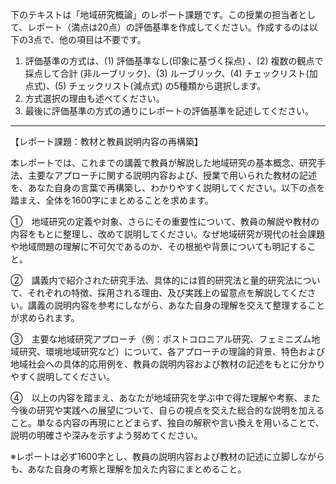 下のテキストは「地域研究概論」のレポート課題です。この授業の担当者として、レポート（満点は20点）の評価基準を作成してください。作成するのは以下の3点で、他の項目は不要です。

1. 評価基準の方式は、(1) 評価基準なし(印象に基づく採点) 、(2) 複数の観点で採点して合計  (非ルーブリック)、(3) ルーブリック、(4) チェックリスト(加点式)、(5) チェックリスト(減点式) の5種類から選択します。
2. 方式選択の理由も述べてください。
3. 最後に評価基準の方式の通りにレポートの評価基準を記述してください。

---------------------------------------
【レポート課題：教材と教員説明内容の再構築】

本レポートでは、これまでの講義で教員が解説した地域研究の基本概念、研究手法、主要なアプローチに関する説明内容および、授業で用いられた教材の記述を、あなた自身の言葉で再構築し、わかりやすく説明してください。以下の点を踏まえ、全体を1600字にまとめることを求めます。

①　地域研究の定義や対象、さらにその重要性について、教員の解説や教材の内容をもとに整理し、改めて説明してください。なぜ地域研究が現代の社会課題や地域問題の理解に不可欠であるのか、その根拠や背景についても明記すること。

②　講義内で紹介された研究手法、具体的には質的研究法と量的研究法について、それぞれの特徴、採用される理由、及び実践上の留意点を解説してください。講義の説明内容を参考にしながら、あなた自身の理解を交えて整理することが求められます。

③　主要な地域研究アプローチ（例：ポストコロニアル研究、フェミニズム地域研究、環境地域研究など）について、各アプローチの理論的背景、特色および地域社会への具体的応用例を、教員の説明内容および教材の記述をもとに分かりやすく説明してください。

④　以上の内容を踏まえ、あなたが地域研究を学ぶ中で得た理解や考察、また今後の研究や実践への展望について、自らの視点を交えた総合的な説明を加えること。単なる内容の再現にとどまらず、独自の解釈や言い換えを用いることで、説明の明確さや深みを示すよう努めてください。

※レポートは必ず1600字とし、教員の説明内容および教材の記述に立脚しながらも、あなた自身の考察と理解を加えた内容にまとめること。